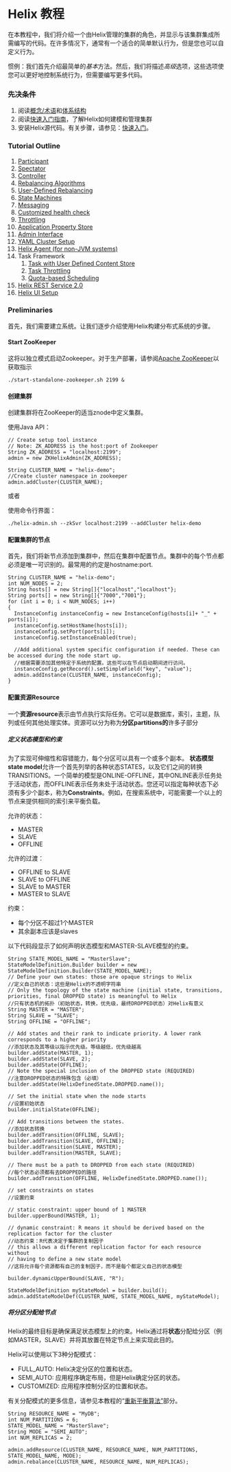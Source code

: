 # Helix 教程

在本教程中，我们将介绍一个由Helix管理的集群的角色，并显示与该集群集成所需编写的代码。在许多情况下，通常有一个适合的简单默认行为，但是您也可以自定义行为。

惯例：我们首先介绍最简单的*基本*方法。然后，我们将描述*高级*选项，这些选项使您可以更好地控制系统行为，但需要编写更多代码。

### 先决条件

1. 阅读[概念/术语](http://helix.apache.org/Concepts.html)和[体系结构](http://helix.apache.org/Architecture.html)
2. 阅读[快速入门指南](http://helix.apache.org/0.9.8-docs/Quickstart.html)，了解Helix如何建模和管理集群
3. 安装Helix源代码。有关步骤，请参见：[快速入门](http://helix.apache.org/0.9.8-docs/Quickstart.html)。

### Tutorial Outline

1. [Participant](http://helix.apache.org/0.9.8-docs/tutorial_participant.html)
2. [Spectator](http://helix.apache.org/0.9.8-docs/tutorial_spectator.html)
3. [Controller](http://helix.apache.org/0.9.8-docs/tutorial_controller.html)
4. [Rebalancing Algorithms](http://helix.apache.org/0.9.8-docs/tutorial_rebalance.html)
5. [User-Defined Rebalancing](http://helix.apache.org/0.9.8-docs/tutorial_user_def_rebalancer.html)
6. [State Machines](http://helix.apache.org/0.9.8-docs/tutorial_state.html)
7. [Messaging](http://helix.apache.org/0.9.8-docs/tutorial_messaging.html)
8. [Customized health check](http://helix.apache.org/0.9.8-docs/tutorial_health.html)
9. [Throttling](http://helix.apache.org/0.9.8-docs/tutorial_throttling.html)
10. [Application Property Store](http://helix.apache.org/0.9.8-docs/tutorial_propstore.html)
11. [Admin Interface](http://helix.apache.org/0.9.8-docs/tutorial_admin.html)
12. [YAML Cluster Setup](http://helix.apache.org/0.9.8-docs/tutorial_yaml.html)
13. [Helix Agent (for non-JVM systems)](http://helix.apache.org/0.9.8-docs/tutorial_agent.html)
14. Task Framework
    1. [Task with User Defined Content Store](http://helix.apache.org/0.9.8-docs/tutorial_user_content_store.html)
    2. [Task Throttling](http://helix.apache.org/0.9.8-docs/tutorial_task_throttling.html)
    3. [Quota-based Scheduling](http://helix.apache.org/0.9.8-docs/quota_scheduling.html)
15. [Helix REST Service 2.0](http://helix.apache.org/0.9.8-docs/tutorial_rest_service.html)
16. [Helix UI Setup](http://helix.apache.org/0.9.8-docs/tutorial_ui.html)

### Preliminaries

首先，我们需要建立系统。让我们逐步介绍使用Helix构建分布式系统的步骤。

#### Start ZooKeeper

这将以独立模式启动Zookeeper。对于生产部署，请参阅[Apache ZooKeeper](http://zookeeper.apache.org/)以获取指示

```
./start-standalone-zookeeper.sh 2199 &
```

#### 创建集群

创建集群将在ZooKeeper的适当znode中定义集群。

使用Java API：

```
// Create setup tool instance
// Note: ZK_ADDRESS is the host:port of Zookeeper
String ZK_ADDRESS = "localhost:2199";
admin = new ZKHelixAdmin(ZK_ADDRESS);

String CLUSTER_NAME = "helix-demo";
//Create cluster namespace in zookeeper
admin.addCluster(CLUSTER_NAME);
```

或者

使用命令行界面：

```
./helix-admin.sh --zkSvr localhost:2199 --addCluster helix-demo
```

#### 配置集群的节点

首先，我们将新节点添加到集群中，然后在集群中配置节点。集群中的每个节点都必须是唯一可识别的。最常用的约定是hostname:port.

```
String CLUSTER_NAME = "helix-demo";
int NUM_NODES = 2;
String hosts[] = new String[]{"localhost","localhost"};
String ports[] = new String[]{"7000","7001"};
for (int i = 0; i < NUM_NODES; i++)
{
  InstanceConfig instanceConfig = new InstanceConfig(hosts[i]+ "_" + ports[i]);
  instanceConfig.setHostName(hosts[i]);
  instanceConfig.setPort(ports[i]);
  instanceConfig.setInstanceEnabled(true);

  //Add additional system specific configuration if needed. These can be accessed during the node start up.
  //根据需要添加其他特定于系统的配置。这些可以在节点启动期间进行访问。
  instanceConfig.getRecord().setSimpleField("key", "value");
  admin.addInstance(CLUSTER_NAME, instanceConfig);
}
```

#### 配置资源Resource

一个**资源resource**表示由节点执行实际任务。它可以是数据库，索引，主题，队列或任何其他处理实体。资源可以分为称为**分区partitions的**许多子部分

##### 定义状态模型和约束

为了实现可伸缩性和容错能力，每个分区可以具有一个或多个副本。 **状态模型 state model**允许一个首先列举的各种状态STATES，以及它们之间的转换TRANSITIONS。一个简单的模型是ONLINE-OFFLINE，其中ONLINE表示任务处于活动状态，而OFFLINE表示任务未处于活动状态。您还可以指定每种状态下必须有多少个副本，称为**Constraints**。例如，在搜索系统中，可能需要一个以上的节点来提供相同的索引来平衡负载。

允许的状态：

- MASTER
- SLAVE
- OFFLINE

允许的过渡：

- OFFLINE to SLAVE
- SLAVE to OFFLINE
- SLAVE to MASTER
- MASTER to SLAVE

约束：

- 每个分区不超过1个MASTER
- 其余副本应该是slaves

以下代码段显示了如何声明状态模型和MASTER-SLAVE模型的约束。

```
String STATE_MODEL_NAME = "MasterSlave";
StateModelDefinition.Builder builder = new StateModelDefinition.Builder(STATE_MODEL_NAME);
// Define your own states: those are opaque strings to Helix
//定义自己的状态：这些是Helix的不透明字符串
// Only the topology of the state machine (initial state, transitions, priorities, final DROPPED state) is meaningful to Helix
//只有状态机的拓扑（初始状态，转换，优先级，最终DROPPED状态）对Helix有意义
String MASTER = "MASTER";
String SLAVE = "SLAVE";
String OFFLINE = "OFFLINE";

// Add states and their rank to indicate priority. A lower rank corresponds to a higher priority
//添加状态及其等级以指示优先级。等级越低，优先级越高
builder.addState(MASTER, 1);
builder.addState(SLAVE, 2);
builder.addState(OFFLINE);
// Note the special inclusion of the DROPPED state (REQUIRED)
//注意DROPPED状态的特殊包含（必填）
builder.addState(HelixDefinedState.DROPPED.name());

// Set the initial state when the node starts
//设置初始状态
builder.initialState(OFFLINE);

// Add transitions between the states.
//添加状态转换
builder.addTransition(OFFLINE, SLAVE);
builder.addTransition(SLAVE, OFFLINE);
builder.addTransition(SLAVE, MASTER);
builder.addTransition(MASTER, SLAVE);

// There must be a path to DROPPED from each state (REQUIRED)
//每个状态必须都有去DROPPED的路径
builder.addTransition(OFFLINE, HelixDefinedState.DROPPED.name());

// set constraints on states
//设置约束

// static constraint: upper bound of 1 MASTER
builder.upperBound(MASTER, 1);

// dynamic constraint: R means it should be derived based on the replication factor for the cluster
//动态约束：R代表决定于集群的复制因子
// this allows a different replication factor for each resource without
// having to define a new state model
//这将允许每个资源都有自己的复制因子，而不是每个都定义自己的状态模型

builder.dynamicUpperBound(SLAVE, "R");

StateModelDefinition myStateModel = builder.build();
admin.addStateModelDef(CLUSTER_NAME, STATE_MODEL_NAME, myStateModel);
```

##### 将分区分配给节点

Helix的最终目标是确保满足状态模型上的约束。Helix通过将**状态**分配给分区（例如MASTER，SLAVE）并将其放置在特定节点上来实现此目的。

Helix可以使用以下3种分配模式：

- FULL_AUTO: Helix决定分区的位置和状态。
- SEMI_AUTO: 应用程序确定布局，但是Helix确定分区的状态。
- CUSTOMIZED: 应用程序控制分区的位置和状态。

有关分配模式的更多信息，请参见本教程的“[重新平衡算法”](http://helix.apache.org/0.9.8-docs/tutorial_rebalance.html)部分。

```
String RESOURCE_NAME = "MyDB";
int NUM_PARTITIONS = 6;
STATE_MODEL_NAME = "MasterSlave";
String MODE = "SEMI_AUTO";
int NUM_REPLICAS = 2;

admin.addResource(CLUSTER_NAME, RESOURCE_NAME, NUM_PARTITIONS, STATE_MODEL_NAME, MODE);
admin.rebalance(CLUSTER_NAME, RESOURCE_NAME, NUM_REPLICAS);
```
